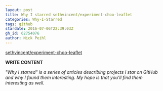 ```yaml
---
layout: post
title: Why I starred sethvincent/experiment-choo-leaflet
categories: Why-I-Starred
tags: github
stardate: 2016-07-06T22:39:03Z
gh_id: 62754076
author: Nick Peihl
---
```


[sethvincent/experiment-choo-leaflet](star.repo.html_url)

**WRITE CONTENT**

*"Why I starred" is a series of articles describing projects I star on GitHub and why I found them interesting. My hope is that you'll find them interesting as well.*

